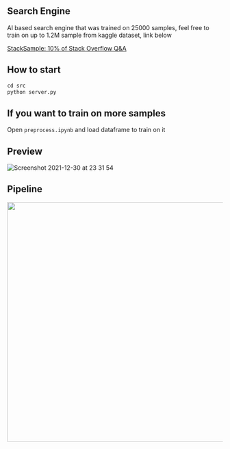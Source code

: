 ## Search Engine
AI based search engine that was trained on 25000 samples, feel free to train on up to 1.2M sample from kaggle dataset, link below

[StackSample: 10% of Stack Overflow Q&A](https://www.kaggle.com/stackoverflow/stacksample?select=Questions.csv)

## How to start
```python
cd src
python server.py
```

## If you want to train on more samples
Open ```preprocess.ipynb``` and load dataframe to train on it

## Preview
![Screenshot 2021-12-30 at 23 31 54](https://user-images.githubusercontent.com/55096567/147786329-6570f35e-e741-48a1-977b-0a2918e5a5ec.png)

## Pipeline
<p align="center">
  <img width="560" src="https://user-images.githubusercontent.com/55096567/147790497-e8f45c8c-faee-42c0-9719-ecd93f23f0ee.png">
</p>
